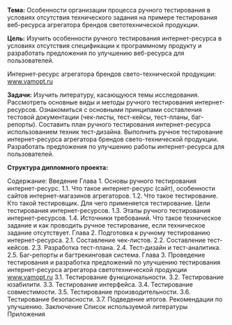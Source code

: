 **Тема:**
Особенности организации процесса ручного тестирования в условиях отсутствия технического задания на примере тестирования веб-ресурса агрегатора брендов светотехнической продукции.

**Цель:** 
Изучить особенности ручного тестирования интернет-ресурса в условиях отсутствия спецификации к программному продукту и разработать предложения по улучшению веб-ресурса для пользователей.

Интернет-ресурс агрегатора брендов свето-технической продукции: www.vamopt.ru

**Задачи:**
Изучить литературу, касающуюся темы исследования.
Рассмотреть основные виды и методы ручного тестирования интернет-ресурсов.
Ознакомиться с основными принципами составления тестовой документации (чек-листы, тест-кейсы, тест-планы, баг-репорты).
Составить план ручного тестирования интернет-ресурса использованием техник тест-дизайна.
Выполнить ручное тестирование интернет-ресурса агрегатора брендов свето-технической продукции.
Разработать предложения по улучшению работы интернет-ресурса для пользователей.

**Структура дипломного проекта:**

Содержание:
Введение
Глава 1. Основы ручного тестирования интернет-ресурс.
1.1. Что такое интернет-ресурс (сайт), особенности сайтов интернет-магазинов агрегаторов.
1.2. Что такое тестирование. Кто такой тестировщик. Для чего применяется тестирование. Цели тестирования интернет-ресурсов.
1.3. Этапы ручного тестирования интернет-ресурсов.
1.4. Источники требований. Что такое техническое задание и как проводить ручное тестирование, если техническое задание отсутствует.
Глава 2. Подготовка к ручному тестированию интернет-ресурса.
2.1. Составление чек-листов.
2.2. Составление тест-кейсов.
2.3. Разработка тест-плана.
2.4. Тест-дизайн и тест-аналитика.
2.5. Баг-репорты и багтрекинговая система.
Глава 3. Проведение тестирования и разработка предложений по улучшению тестирования интернет-ресурса агрегатора светотехнической продукции www.vamopt.ru
3.1. Тестирование функциональности.
3.2. Тестирование юзабилити.
3.3. Тестирование интерфейса.
3.4. Тестирование совместимости.
3.5. Тестирование производительности.
3.6. Тестирование безопасности.
3.7. Подведение итогов. Рекомендации по улучшению.
Заключение
Список используемой литературы
Приложения
